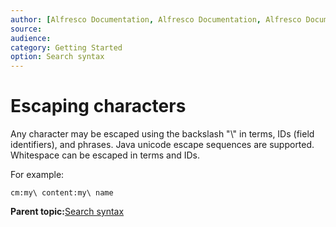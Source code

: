 ```yaml
---
author: [Alfresco Documentation, Alfresco Documentation, Alfresco Documentation]
source: 
audience: 
category: Getting Started
option: Search syntax
---
```


# Escaping characters

Any character may be escaped using the backslash "\\" in terms, IDs \(field identifiers\), and phrases. Java unicode escape sequences are supported. Whitespace can be escaped in terms and IDs.

For example:

```
cm:my\ content:my\ name 
```

**Parent topic:**[Search syntax](../concepts/rm-searchsyntax-intro.md)

